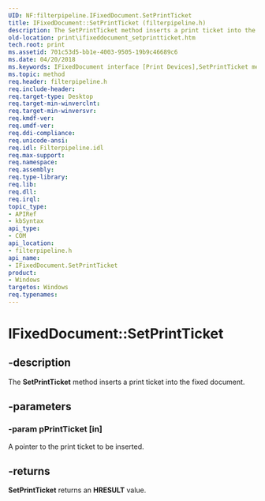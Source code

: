 ```yaml
---
UID: NF:filterpipeline.IFixedDocument.SetPrintTicket
title: IFixedDocument::SetPrintTicket (filterpipeline.h)
description: The SetPrintTicket method inserts a print ticket into the fixed document.
old-location: print\ifixeddocument_setprintticket.htm
tech.root: print
ms.assetid: 701c53d5-bb1e-4003-9505-19b9c46689c6
ms.date: 04/20/2018
ms.keywords: IFixedDocument interface [Print Devices],SetPrintTicket method, IFixedDocument.SetPrintTicket, IFixedDocument::SetPrintTicket, SetPrintTicket, SetPrintTicket method [Print Devices], SetPrintTicket method [Print Devices],IFixedDocument interface, filterpipeline/IFixedDocument::SetPrintTicket, filterpipeline_96d89fc9-899f-4ede-8da5-898471f6b769.xml, print.ifixeddocument_setprintticket
ms.topic: method
req.header: filterpipeline.h
req.include-header: 
req.target-type: Desktop
req.target-min-winverclnt: 
req.target-min-winversvr: 
req.kmdf-ver: 
req.umdf-ver: 
req.ddi-compliance: 
req.unicode-ansi: 
req.idl: Filterpipeline.idl
req.max-support: 
req.namespace: 
req.assembly: 
req.type-library: 
req.lib: 
req.dll: 
req.irql: 
topic_type:
- APIRef
- kbSyntax
api_type:
- COM
api_location:
- filterpipeline.h
api_name:
- IFixedDocument.SetPrintTicket
product:
- Windows
targetos: Windows
req.typenames: 
---
```


# IFixedDocument::SetPrintTicket


## -description


The <b>SetPrintTicket</b> method inserts a print ticket into the fixed document.


## -parameters




### -param pPrintTicket [in]

A pointer to the print ticket to be inserted.


## -returns



<b>SetPrintTicket</b> returns an <b>HRESULT</b> value.



